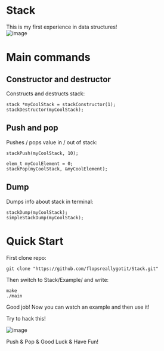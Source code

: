 # Stack

This is my first experience in data structures! \
![image](https://user-images.githubusercontent.com/89828695/193616495-c5bce9f4-a4be-4214-b6f3-81795cecb22a.png)

# Main commands

## Constructor and destructor
Constructs and destructs stack:
```
stack *myCoolStack = stackConstructor(1);
stackDestructor(myCoolStack);
```

## Push and pop
Pushes / pops value in / out of stack:
```
stackPush(myCoolStack, 10);

elem_t myCoolElement = 0;
stackPop(myCoolStack, &myCoolElement);
```

## Dump
Dumps info about stack in terminal:
```
stackDump(myCoolStack);
simpleStackDump(myCoolStack);
```

# Quick Start
First clone repo:
```
git clone "https://github.com/flopsreallygotit/Stack.git"
```
Then switch to Stack/Example/ and write:
```
make
./main
```
Good job! Now you can watch an example and then use it!

Try to hack this! 

![image](https://user-images.githubusercontent.com/89828695/193617130-4d4649ce-4b1c-405f-9daf-b96f5f532bd7.png)

Push & Pop & Good Luck & Have Fun!
